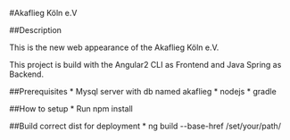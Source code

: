 #Akaflieg Köln e.V

##Description

This is the new web appearance of the Akaflieg Köln e.V. 

This project is build with the Angular2 CLI as Frontend and Java Spring as Backend.

##Prerequisites
    * Mysql server with db named akaflieg
    * nodejs
    * gradle

##How to setup
    * Run npm install
    
##Build correct dist for deployment
    * ng build  --base-href /set/your/path/
